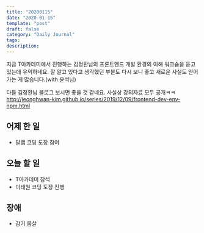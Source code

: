 ```yaml
---
title: "20200115"
date: "2020-01-15"
template: "post"
draft: false
category: "Daily Journal"
tags:
description:
---
```


지금 T아카데미에서 진행하는 김정환님의 프론트엔드 개발 환경의 이해
워크숍을 듣고 있는데 유익하네요.
잘 알고 있다고 생각했던 부분도 다시 보니 좋고
새로운 사실도 얻어가는 게 많습니다.(with 윤석님)

다들 김정환님 블로그 보시면 좋을 것 같네요.
사실상 강의자료 모두 공개ㅋㅋ
<http://jeonghwan-kim.github.io/series/2019/12/09/frontend-dev-env-npm.html>

## 어제 한 일

* 달랩 코딩 도장 참여

## 오늘 할 일

* T아카데미 참석
* 이태원 코딩 도장 진행

## 장애

* 감기 몸살
